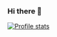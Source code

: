 ### Hi there 👋

[![Profile stats](https://github-readme-stats.vercel.app/api?username=adamczykpiotr&hide=issues&show_icons=true&include_all_commits=true&theme=radical)](https://github.com/adamczykpiotr)


<!--
**adamczykpiotr/adamczykpiotr** is a ✨ _special_ ✨ repository because its `README.md` (this file) appears on your GitHub profile.

Here are some ideas to get you started:

- 🔭 I’m currently working on ...
- 🌱 I’m currently learning ...
- 👯 I’m looking to collaborate on ...
- 🤔 I’m looking for help with ...
- 💬 Ask me about ...
- 📫 How to reach me: ...
- 😄 Pronouns: ...
- ⚡ Fun fact: ...
-->
